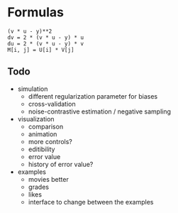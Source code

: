 # Formulas

```
(v * u - y)**2
dv = 2 * (v * u - y) * u
du = 2 * (v * u - y) * v
M[i, j] = U[i] * V[j]
```

## Todo

* simulation
  * different regularization parameter for biases
  * cross-validation
  * noise-contrastive estimation / negative sampling
* visualization
  * comparison
  * animation
  * more controls?
  * editibility
  * error value
  * history of error value?
* examples
  * movies better
  * grades
  * likes
  * interface to change between the examples
